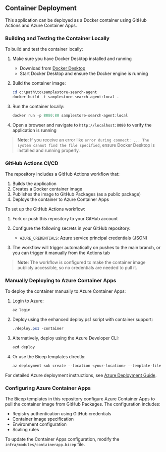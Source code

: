 ## Container Deployment

This application can be deployed as a Docker container using GitHub Actions and Azure Container Apps.

### Building and Testing the Container Locally

To build and test the container locally:

1. Make sure you have Docker Desktop installed and running
   - Download from [Docker Desktop](https://www.docker.com/products/docker-desktop)
   - Start Docker Desktop and ensure the Docker engine is running

2. Build the container image:
   ```powershell
   cd c:\path\to\samplestore-search-agent
   docker build -t samplestore-search-agent:local .
   ```

3. Run the container locally:
   ```powershell
   docker run -p 8080:80 samplestore-search-agent:local
   ```

4. Open a browser and navigate to `http://localhost:8080` to verify the application is running

> **Note**: If you receive an error like `error during connect: ... The system cannot find the file specified`, ensure Docker Desktop is installed and running properly.

### GitHub Actions CI/CD

The repository includes a GitHub Actions workflow that:

1. Builds the application
2. Creates a Docker container image
3. Publishes the image to GitHub Packages (as a public package)
4. Deploys the container to Azure Container Apps

To set up the GitHub Actions workflow:

1. Fork or push this repository to your GitHub account

2. Configure the following secrets in your GitHub repository:
   - `AZURE_CREDENTIALS`: Azure service principal credentials (JSON)

3. The workflow will trigger automatically on pushes to the main branch, or you can trigger it manually from the Actions tab

> **Note**: The workflow is configured to make the container image publicly accessible, so no credentials are needed to pull it.

### Manually Deploying to Azure Container Apps

To deploy the container manually to Azure Container Apps:

1. Login to Azure:
   ```powershell
   az login
   ```

2. Deploy using the enhanced deploy.ps1 script with container support:
   ```powershell
   ./deploy.ps1 -container
   ```

3. Alternatively, deploy using the Azure Developer CLI:
   ```powershell
   azd deploy
   ```

4. Or use the Bicep templates directly:
   ```powershell
   az deployment sub create --location <your-location> --template-file infra/main.bicep --parameters environmentName=<env-name> containerImage=ghcr.io/<your-username>/samplestore-search-agent:latest
   ```

For detailed Azure deployment instructions, see [Azure Deployment Guide](AZURE_DEPLOYMENT.md).

### Configuring Azure Container Apps

The Bicep templates in this repository configure Azure Container Apps to pull the container image from GitHub Packages. The configuration includes:

- Registry authentication using GitHub credentials
- Container image specification
- Environment configuration
- Scaling rules

To update the Container Apps configuration, modify the `infra/modules/containerapp.bicep` file.
